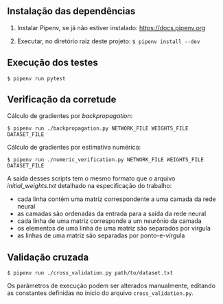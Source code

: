 ## Instalação das dependências

1. Instalar Pipenv, se já não estiver instalado: https://docs.pipenv.org

2. Executar, no diretório raiz deste projeto: `$ pipenv install --dev`


## Execução dos testes

```
$ pipenv run pytest
```


## Verificação da corretude

Cálculo de gradientes por *backpropagation*:

```
$ pipenv run ./backpropagation.py NETWORK_FILE WEIGHTS_FILE DATASET_FILE
```

Cálculo de gradientes por estimativa numérica:

```
$ pipenv run ./numeric_verification.py NETWORK_FILE WEIGHTS_FILE DATASET_FILE
```

A saída desses scripts tem o mesmo formato que o arquivo *initial_weights.txt* detalhado na especificação do trabalho:

  * cada linha contém uma matriz correspondente a uma camada da rede neural
  * as camadas são ordenadas da entrada para a saída da rede neural
  * cada linha de uma matriz corresponde a um neurônio da camada
  * os elementos de uma linha de uma matriz são separados por vírgula
  * as linhas de uma matriz são separadas por ponto-e-vírgula


## Validação cruzada

```
$ pipenv run ./cross_validation.py path/to/dataset.txt
```

Os parâmetros de execução podem ser alterados manualmente, editando as constantes definidas no início do arquivo `cross_validation.py`.
